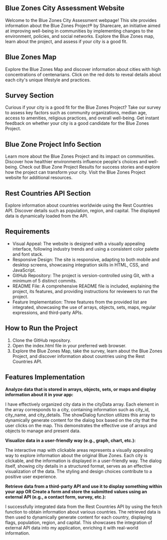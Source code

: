 
## Blue Zones City Assessment Website

Welcome to the Blue Zones City Assessment webpage! This site provides information about the Blue Zones Project® by Sharecare, an initiative aimed at improving well-being in communities by implementing changes to the environment, policies, and social networks. Explore the Blue Zones map, learn about the project, and assess if your city is a good fit.

## Blue Zones Map
Explore the Blue Zones Map and discover information about cities with high concentrations of centenarians. Click on the red dots to reveal details about each city's unique lifestyle and practices.
## Survey Section
Curious if your city is a good fit for the Blue Zones Project? Take our survey to assess key factors such as community organizations, median age, access to amenities, religious practices, and overall well-being. Get instant feedback on whether your city is a good candidate for the Blue Zones Project.
## Blue Zone Project Info Section
Learn more about the Blue Zones Project and its impact on communities. Discover how healthier environments influence people's choices and well-being. Check out Blue Zone Project Results for success stories and explore how the project can transform your city. Visit the Blue Zones Project website for additional resources.
## Rest Countries API Section
Explore information about countries worldwide using the Rest Countries API. Discover details such as population, region, and capital. The displayed data is dynamically loaded from the API.

## Requirements
- Visual Appeal: The website is designed with a visually appealing interface, following industry trends and using a consistent color palette and font stack.
- Responsive Design: The site is responsive, adapting to both mobile and desktop screens, showcasing integration skills in HTML, CSS, and JavaScript.
- GitHub Repository: The project is version-controlled using Git, with a minimum of 5 distinct commits.
- README File: A comprehensive README file is included, explaining the project, its features, and providing instructions for reviewers to run the project.
- Feature Implementation: Three features from the provided list are integrated, showcasing the use of arrays, objects, sets, maps, regular expressions, and third-party APIs.

## How to Run the Project
1. Clone the GitHub repository.
2. Open the index.html file in your preferred web browser.
3. Explore the Blue Zones Map, take the survey, learn about the Blue Zones Project, and discover information about countries using the Rest Countries API.

## Features Implementation
**Analyze data that is stored in arrays, objects, sets, or maps and display information about it in your app:**

I have effectively organized city data in the cityData array. Each element in the array corresponds to a city, containing information such as city_id, city_name, and city_details.
The showDialog function utilizes this array to dynamically generate content for the dialog box based on the city that the user clicks on the map. This demonstrates the effective use of arrays and objects to manage and present data.

**Visualize data in a user-friendly way (e.g., graph, chart, etc.):**

The interactive map with clickable areas represents a visually appealing way to explore information about the original Blue Zones. Each city is clickable, and the information is displayed in a user-friendly way.
The dialog itself, showing city details in a structured format, serves as an effective visualization of the data. The styling and design choices contribute to a positive user experience.

**Retrieve data from a third-party API and use it to display something within your app OR Create a form and store the submitted values using an external API (e.g., a contact form, survey, etc.):**

I successfully integrated data from the Rest Countries API by using the fetch function to obtain information about various countries.
The retrieved data is then used to dynamically generate content for each country, displaying flags, population, region, and capital. This showcases the integration of external API data into my application, enriching it with real-world information.

